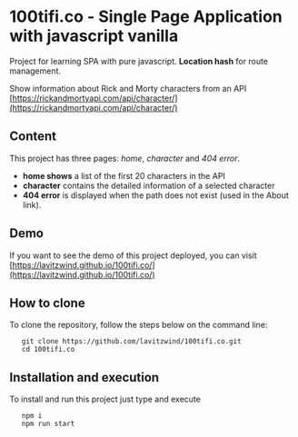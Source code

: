 # 100tifi.co - Single Page Application with javascript vanilla

Project for learning SPA with pure javascript. **Location hash** for route management.

Show information about Rick and Morty characters from an API [https://rickandmortyapi.com/api/character/](https://rickandmortyapi.com/api/character/)

## Content

This project has three pages: *home*, *character* and *404 error*.

* **home shows** a list of the first 20 characters in the API 
* **character** contains the detailed information of a selected character
* **404 error** is displayed when the path does not exist (used in the About link).

## Demo

If you want to see the demo of this project deployed, you can visit [https://lavitzwind.github.io/100tifi.co/](https://lavitzwind.github.io/100tifi.co/)

## How to clone

To clone the repository, follow the steps below on the command line:

```console
   git clone https://github.com/lavitzwind/100tifi.co.git
   cd 100tifi.co
```

## Installation and execution

To install and run this project just type and execute

```console
   npm i
   npm run start
```

